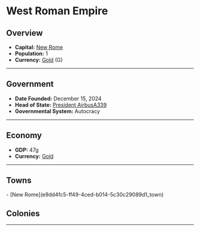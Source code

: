 <!--UNDEDITED FILE, remove this entire line if this file has been edited!-->
# <!--NAME-->West Roman Empire<!--NAME-->

## Overview

- **Capital:** <!--CAPITAL_LINK-->[New Rome](e9dd4fc5-ff49-4ced-b014-5c30c29089d1_town)<!--CAPITAL_LINK-->
- **Population:** <!--POPULATION-->1<!--POPULATION-->
- **Currency:** <!--CURRENCY_LINK-->[Gold](Gold_currency)<!--CURRENCY_LINK--> (<!--CURRENCY_ABV-->G<!--CURRENCY_ABV-->)

---

## Government

- **Date Founded:** <!--FOUNDED-->December 15, 2024<!--FOUNDED-->
- **Head of State:** <!--LEADER_TITLE_LINK-->[President AirbusA339](AirbusA339_user)<!--LEADER_TITLE_LINK-->
- **Governmental System:** <!--GOVERNMENT-->Autocracy<!--GOVERNMENT-->

---

## Economy

- **GDP:** <!--GDP-->47g<!--GDP-->
- **Currency:** <!--CURRENCY_LINK-->[Gold](Gold_currency)<!--CURRENCY_LINK-->

---

## Towns

<!--TOWNS-->- [New Rome](e9dd4fc5-ff49-4ced-b014-5c30c29089d1_town)<!--TOWNS-->

## Colonies

<!--COLONIES--><!--COLONIES-->

---
